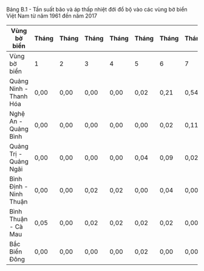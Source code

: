 Bảng B.1 - Tần suất bão và áp thấp nhiệt đới đổ bộ vào các vùng bờ biển Việt Nam từ năm 1961 đến năm 2017

| Vùng bờ biển           | Tháng   | Tháng   | Tháng   | Tháng   | Tháng   | Tháng   | Tháng   | Tháng   | Tháng   | Tháng   | Tháng   | Tháng   |
|------------------------|---------|---------|---------|---------|---------|---------|---------|---------|---------|---------|---------|---------|
| Vùng bờ biển           | 1       | 2       | 3       | 4       | 5       | 6       | 7       | 8       | 9       | 10      | 11      | 12      |
| Quảng Ninh - Thanh Hóa | 0,00    | 0,00    | 0,00    | 0,00    | 0,02    | 0,21    | 0,54    | 0,47    | 0,39    | 0,12    | 0,04    | 0,00    |
| Nghệ An - Quảng Bình   | 0,00    | 0,00    | 0,00    | 0,00    | 0,00    | 0,02    | 0,11    | 0,19    | 0,30    | 0,18    | 0,00    | 0,00    |
| Quảng Trị - Quảng Ngãi | 0,00    | 0,00    | 0,00    | 0,00    | 0,04    | 0,09    | 0,02    | 0,11    | 0,39    | 0,19    | 0,05    | 0,02    |
| Bình Định - Ninh Thuận | 0,00    | 0,00    | 0,02    | 0,02    | 0,00    | 0,04    | 0,00    | 0,02    | 0,04    | 0,39    | 0,40    | 0,07    |
| Bình Thuận - Cà Mau    | 0,05    | 0,00    | 0,02    | 0,02    | 0,02    | 0,02    | 0,00    | 0,00    | 0,04    | 0,09    | 0,23    | 0,00    |
| Bắc Biển Đông          | 0,00    | 0,00    | 0,00    | 0,00    | 0,02    | 0,00    | 0,00    | 0,00    | 0,02    | 0,02    | 0,05    | 0,00    |